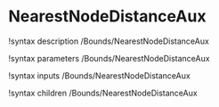 <!-- MOOSE Documentation Stub: Remove this when content is added. -->

# NearestNodeDistanceAux
!syntax description /Bounds/NearestNodeDistanceAux

!syntax parameters /Bounds/NearestNodeDistanceAux

!syntax inputs /Bounds/NearestNodeDistanceAux

!syntax children /Bounds/NearestNodeDistanceAux
